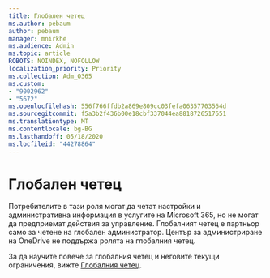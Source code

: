```yaml
---
title: Глобален четец
ms.author: pebaum
author: pebaum
manager: mnirkhe
ms.audience: Admin
ms.topic: article
ROBOTS: NOINDEX, NOFOLLOW
localization_priority: Priority
ms.collection: Adm_O365
ms.custom:
- "9002962"
- "5672"
ms.openlocfilehash: 556f766ffdb2a869e809cc03fefa06357703564d
ms.sourcegitcommit: f5a3b2f436b00e18cbf337044ea8818726517651
ms.translationtype: MT
ms.contentlocale: bg-BG
ms.lasthandoff: 05/18/2020
ms.locfileid: "44278864"
---
```

# <a name="global-reader"></a>Глобален четец

Потребителите в тази роля могат да четат настройки и административна информация в услугите на Microsoft 365, но не могат да предприемат действия за управление. Глобалният четец е партньор само за четене на глобален администратор.
Център за администриране на OneDrive не поддържа ролята на глобалния четец.

За да научите повече за глобалния четец и неговите текущи ограничения, вижте [Глобалния четец](https://docs.microsoft.com/azure/active-directory/users-groups-roles/directory-assign-admin-roles#global-reader).
